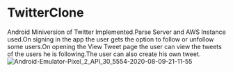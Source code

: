 # TwitterClone
Android Miniversion of Twitter Implemented.Parse Server and AWS Instance used.On signing in the app the user gets the option to follow or unfollow some users.On opening the View Tweet page the user can view the tweets of the users he is following.The user can also create his own tweet.
![Android-Emulator-Pixel_2_API_30_5554-2020-08-09-21-11-55](https://user-images.githubusercontent.com/59617282/89736273-d064e480-da85-11ea-8a3b-4e9f5378f5c9.gif)
